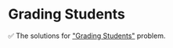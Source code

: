 # Grading Students

:white_check_mark: The solutions for ["Grading Students"](https://www.hackerrank.com/challenges/grading/problem) problem.

